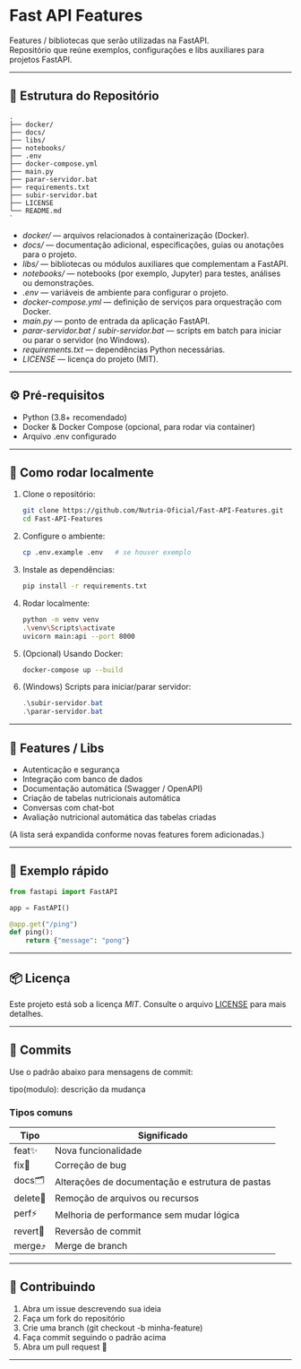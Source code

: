# Fast API Features

Features / bibliotecas que serão utilizadas na FastAPI.  
Repositório que reúne exemplos, configurações e libs auxiliares para projetos FastAPI.

---

## 📁 Estrutura do Repositório

```text
.
├── docker/
├── docs/
├── libs/
├── notebooks/
├── .env
├── docker-compose.yml
├── main.py
├── parar-servidor.bat
├── requirements.txt
├── subir-servidor.bat
├── LICENSE
└── README.md
`
```


* *docker/* — arquivos relacionados à containerização (Docker).
* *docs/* — documentação adicional, especificações, guias ou anotações para o projeto.
* *libs/* — bibliotecas ou módulos auxiliares que complementam a FastAPI.
* *notebooks/* — notebooks (por exemplo, Jupyter) para testes, análises ou demonstrações.
* *.env* — variáveis de ambiente para configurar o projeto.
* *docker-compose.yml* — definição de serviços para orquestração com Docker.
* *main.py* — ponto de entrada da aplicação FastAPI.
* *parar-servidor.bat* / *subir-servidor.bat* — scripts em batch para iniciar ou parar o servidor (no Windows).
* *requirements.txt* — dependências Python necessárias.
* *LICENSE* — licença do projeto (MIT).

---

## ⚙️ Pré-requisitos

* Python (3.8+ recomendado)
* Docker & Docker Compose (opcional, para rodar via container)
* Arquivo .env configurado

---

## 🚀 Como rodar localmente

1. Clone o repositório:

   ```bash
   git clone https://github.com/Nutria-Oficial/Fast-API-Features.git
   cd Fast-API-Features
   ```
   

2. Configure o ambiente:

   ```bash
   cp .env.example .env   # se houver exemplo
   ```

3. Instale as dependências:

   ```bash
   pip install -r requirements.txt
   ```

4. Rodar localmente:

   ```bash
   python -m venv venv
   .\venv\Scripts\activate
   uvicorn main:api --port 8000
   ```

5. (Opcional) Usando Docker:

   ```bash
   docker-compose up --build
   ```

6. (Windows) Scripts para iniciar/parar servidor:

   ```powershell
   .\subir-servidor.bat
   .\parar-servidor.bat
   ```

---

## 🧰 Features / Libs

* Autenticação e segurança
* Integração com banco de dados
* Documentação automática (Swagger / OpenAPI)
* Criação de tabelas nutricionais automática
* Conversas com chat-bot
* Avaliação nutricional automática das tabelas criadas
  
(A lista será expandida conforme novas features forem adicionadas.)

---

## 🧪 Exemplo rápido

```python
from fastapi import FastAPI

app = FastAPI()

@app.get("/ping")
def ping():
    return {"message": "pong"}
```

---

## 📦 Licença

Este projeto está sob a licença *MIT*.
Consulte o arquivo [LICENSE](LICENSE) para mais detalhes.

---

## 📝 Commits

Use o padrão abaixo para mensagens de commit:


tipo(modulo): descrição da mudança


### Tipos comuns

| Tipo       | Significado                              |
| ---------- | ---------------------------------------- |
| feat✨    | Nova funcionalidade                      |
| fix🧰     | Correção de bug                          |
| docs🗂️    | Alterações de documentação e estrutura de pastas |
| delete🚯  | Remoção de arquivos ou recursos          |
| perf⚡    | Melhoria de performance sem mudar lógica |
| revert🔄  | Reversão de commit                       |
| merge⤴️ | Merge de branch                          |

---

## 🙋 Contribuindo

1. Abra um issue descrevendo sua ideia
2. Faça um fork do repositório
3. Crie uma branch (git checkout -b minha-feature)
4. Faça commit seguindo o padrão acima
5. Abra um pull request 🚀

---